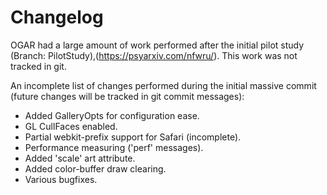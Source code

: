 # Changelog
OGAR had a large amount of work performed after the initial pilot study (Branch: PilotStudy),(<https://psyarxiv.com/nfwru/>). This work was not tracked in git.

An incomplete list of changes performed during the initial massive commit (future changes will be tracked in git commit messages):

- Added GalleryOpts for configuration ease.
- GL CullFaces enabled.
- Partial webkit-prefix support for Safari (incomplete).
- Performance measuring ('perf' messages).
- Added 'scale' art attribute.
- Added color-buffer draw clearing.
- Various bugfixes.
